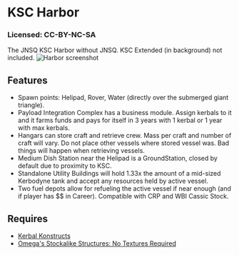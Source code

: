 # KSC Harbor
### Licensed: CC-BY-NC-SA
The JNSQ KSC Harbor without JNSQ. KSC Extended (in background) not included.
![Harbor screenshot](https://i.imgur.com/WE1qOtn.jpg)

## Features
* Spawn points: Helipad, Rover, Water (directly over the submerged giant triangle).
* Payload Integration Complex has a business module. Assign kerbals to it and it farms funds and pays for itself in 3 years with 1 kerbal or 1 year with max kerbals.
* Hangars can store craft and retrieve crew. Mass per craft and number of craft will vary. Do not place other vessels where stored vessel was. Bad things will happen when retrieving vessels.
* Medium Dish Station near the Helipad is a GroundStation, closed by default due to proximity to KSC.
* Standalone Utility Buildings will hold 1.33x the amount of a mid-sized Kerbodyne tank and accept any resources held by active vessel.
* Two fuel depots allow for refueling the active vessel if near enough (and if player has $$ in Career). Compatible with CRP and WBI Cassic Stock.

## Requires
* [Kerbal Konstructs](https://spacedock.info/mod/1052/Kerbal-Konstructs)
* [Omega's Stockalike Structures: No Textures Required](https://spacedock.info/mod/2061/Omega%27s%20Stockalike%20Structures:%20No%20Textures%20Required)
